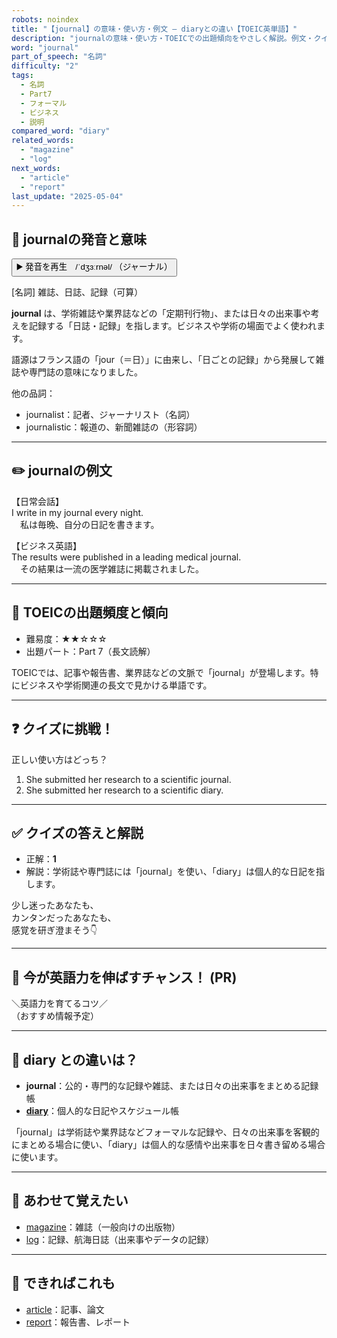 ```yaml
---
robots: noindex
title: "【journal】の意味・使い方・例文 ― diaryとの違い【TOEIC英単語】"
description: "journalの意味・使い方・TOEICでの出題傾向をやさしく解説。例文・クイズ付きでdiaryとの違いもわかりやすく学べます。"
word: "journal"
part_of_speech: "名詞"
difficulty: "2"
tags:
  - 名詞
  - Part7
  - フォーマル
  - ビジネス
  - 説明
compared_word: "diary"
related_words:
  - "magazine"
  - "log"
next_words:
  - "article"
  - "report"
last_update: "2025-05-04"
---
```


## 🔰 journalの発音と意味

<button class="play-audio" onclick="playTTS('journal')">
  <span class="play-audio-main">
    ▶️ 発音を再生　/ˈdʒɜːrnəl/
  </span>
  <span class="play-audio-sub">
    （ジャーナル）
  </span>
</button>

[名詞] 雑誌、日誌、記録（可算）

**journal** は、学術雑誌や業界誌などの「定期刊行物」、または日々の出来事や考えを記録する「日誌・記録」を指します。ビジネスや学術の場面でよく使われます。

語源はフランス語の「jour（＝日）」に由来し、「日ごとの記録」から発展して雑誌や専門誌の意味になりました。

他の品詞：  
- journalist：記者、ジャーナリスト（名詞）
- journalistic：報道の、新聞雑誌の（形容詞）

---

## ✏️ journalの例文

【日常会話】  
I write in my journal every night.  
　私は毎晩、自分の日記を書きます。

【ビジネス英語】  
The results were published in a leading medical journal.  
　その結果は一流の医学雑誌に掲載されました。

---

## 🎯 TOEICの出題頻度と傾向

- 難易度：★★☆☆☆
- 出題パート：Part 7（長文読解）

TOEICでは、記事や報告書、業界誌などの文脈で「journal」が登場します。特にビジネスや学術関連の長文で見かける単語です。

---

## ❓ クイズに挑戦！

正しい使い方はどっち？

1. She submitted her research to a scientific journal.  
2. She submitted her research to a scientific diary.

---

## ✅ クイズの答えと解説

- 正解：**1**
- 解説：学術誌や専門誌には「journal」を使い、「diary」は個人的な日記を指します。

少し迷ったあなたも、  
カンタンだったあなたも、  
感覚を研ぎ澄まそう👇️

---

## 🚀 今が英語力を伸ばすチャンス！ (PR)

<div class="info-center">
＼英語力を育てるコツ／<br>  
（おすすめ情報予定）
</div>

---

## 🤔  diary との違いは？

- **journal**：公的・専門的な記録や雑誌、または日々の出来事をまとめる記録帳
- **[diary](/diary)**：個人的な日記やスケジュール帳

「journal」は学術誌や業界誌などフォーマルな記録や、日々の出来事を客観的にまとめる場合に使い、「diary」は個人的な感情や出来事を日々書き留める場合に使います。

---

## 🧩 あわせて覚えたい

- [magazine](/magazine)：雑誌（一般向けの出版物）
- [log](/log)：記録、航海日誌（出来事やデータの記録）

---

## 📖 できればこれも

- [article](/article)：記事、論文
- [report](/report)：報告書、レポート

<!-- cvid: aid39_bid04 -->
